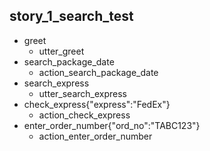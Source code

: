 ## story_1_search_test
* greet
  - utter_greet
* search_package_date
  - action_search_package_date
* search_express
  - utter_search_express
* check_express{"express":"FedEx"}
  - action_check_express
* enter_order_number{"ord_no":"TABC123"}
  - action_enter_order_number

